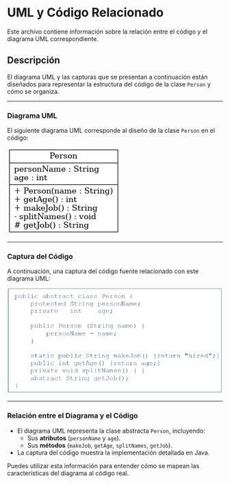 # UML y Código Relacionado

Este archivo contiene información sobre la relación entre el código y el diagrama UML correspondiente.

## **Descripción**

El diagrama UML y las capturas que se presentan a continuación están diseñados para representar la estructura del código de la clase `Person` y cómo se organiza.

---

### **Diagrama UML**

El siguiente diagrama UML corresponde al diseño de la clase `Person` en el código:

![UML - Clase Person](./UML_Person_Class_Simple.png)

---

### **Captura del Código**

A continuación, una captura del código fuente relacionado con este diagrama UML:

![Captura del Código](./Codigo.png)

---

### **Relación entre el Diagrama y el Código**

- El diagrama UML representa la clase abstracta `Person`, incluyendo:
  - Sus **atributos** (`personName` y `age`).
  - Sus **métodos** (`makeJob`, `getAge`, `splitNames`, `getJob`).
- La captura del código muestra la implementación detallada en Java.

Puedes utilizar esta información para entender cómo se mapean las características del diagrama al código real.
